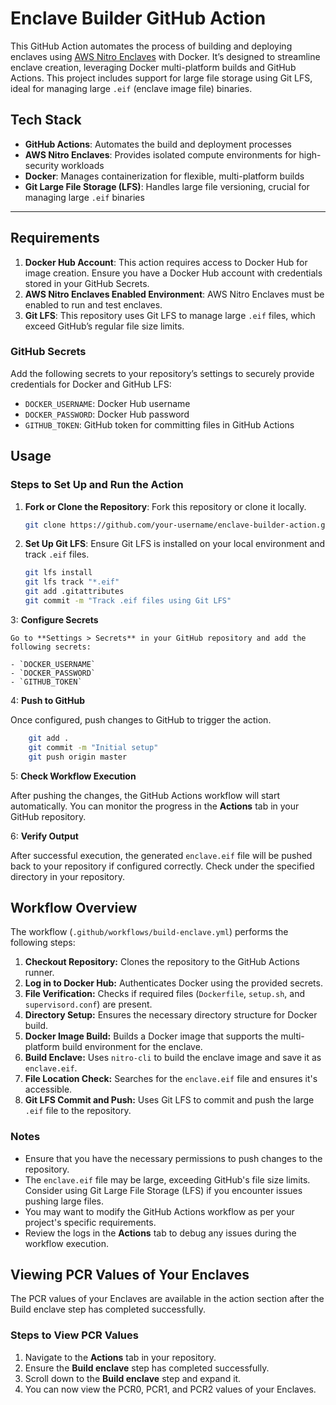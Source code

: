 # Enclave Builder GitHub Action

This GitHub Action automates the process of building and deploying enclaves using [AWS Nitro Enclaves](https://aws.amazon.com/ec2/nitro/) with Docker. It’s designed to streamline enclave creation, leveraging Docker multi-platform builds and GitHub Actions. This project includes support for large file storage using Git LFS, ideal for managing large `.eif` (enclave image file) binaries.

## Tech Stack

- **GitHub Actions**: Automates the build and deployment processes
- **AWS Nitro Enclaves**: Provides isolated compute environments for high-security workloads
- **Docker**: Manages containerization for flexible, multi-platform builds
- **Git Large File Storage (LFS)**: Handles large file versioning, crucial for managing large `.eif` binaries

---

## Requirements

1. **Docker Hub Account**: This action requires access to Docker Hub for image creation. Ensure you have a Docker Hub account with credentials stored in your GitHub Secrets.
2. **AWS Nitro Enclaves Enabled Environment**: AWS Nitro Enclaves must be enabled to run and test enclaves.
3. **Git LFS**: This repository uses Git LFS to manage large `.eif` files, which exceed GitHub’s regular file size limits.

### GitHub Secrets

Add the following secrets to your repository’s settings to securely provide credentials for Docker and GitHub LFS:

- `DOCKER_USERNAME`: Docker Hub username
- `DOCKER_PASSWORD`: Docker Hub password
- `GITHUB_TOKEN`: GitHub token for committing files in GitHub Actions

## Usage

### Steps to Set Up and Run the Action

1. **Fork or Clone the Repository**: Fork this repository or clone it locally.

   ```bash
   git clone https://github.com/your-username/enclave-builder-action.git

   ```

2. **Set Up Git LFS**: Ensure Git LFS is installed on your local environment and track `.eif` files.

   ```bash
   git lfs install
   git lfs track "*.eif"
   git add .gitattributes
   git commit -m "Track .eif files using Git LFS"
   ```

3: **Configure Secrets**

    Go to **Settings > Secrets** in your GitHub repository and add the following secrets:

    - `DOCKER_USERNAME`
    - `DOCKER_PASSWORD`
    - `GITHUB_TOKEN`

4: **Push to GitHub**

Once configured, push changes to GitHub to trigger the action.

```bash
    git add .
    git commit -m "Initial setup"
    git push origin master
```

5: **Check Workflow Execution**

After pushing the changes, the GitHub Actions workflow will start automatically. You can monitor the progress in the **Actions** tab in your GitHub repository.

6: **Verify Output**

After successful execution, the generated `enclave.eif` file will be pushed back to your repository if configured correctly. Check under the specified directory in your repository.

## Workflow Overview

The workflow (`.github/workflows/build-enclave.yml`) performs the following steps:

1. **Checkout Repository:** Clones the repository to the GitHub Actions runner.
2. **Log in to Docker Hub:** Authenticates Docker using the provided secrets.
3. **File Verification:** Checks if required files (`Dockerfile`, `setup.sh`, and `supervisord.conf`) are present.
4. **Directory Setup:** Ensures the necessary directory structure for Docker build.
5. **Docker Image Build:** Builds a Docker image that supports the multi-platform build environment for the enclave.
6. **Build Enclave:** Uses `nitro-cli` to build the enclave image and save it as `enclave.eif`.
7. **File Location Check:** Searches for the `enclave.eif` file and ensures it's accessible.
8. **Git LFS Commit and Push:** Uses Git LFS to commit and push the large `.eif` file to the repository.

### Notes

- Ensure that you have the necessary permissions to push changes to the repository.
- The `enclave.eif` file may be large, exceeding GitHub's file size limits. Consider using Git Large File Storage (LFS) if you encounter issues pushing large files.
- You may want to modify the GitHub Actions workflow as per your project's specific requirements.
- Review the logs in the **Actions** tab to debug any issues during the workflow execution.

## Viewing PCR Values of Your Enclaves

The PCR values of your Enclaves are available in the action section after the Build enclave step has completed successfully.

### Steps to View PCR Values

1. Navigate to the **Actions** tab in your repository.
2. Ensure the **Build enclave** step has completed successfully.
3. Scroll down to the **Build enclave** step and expand it.
4. You can now view the PCR0, PCR1, and PCR2 values of your Enclaves.

